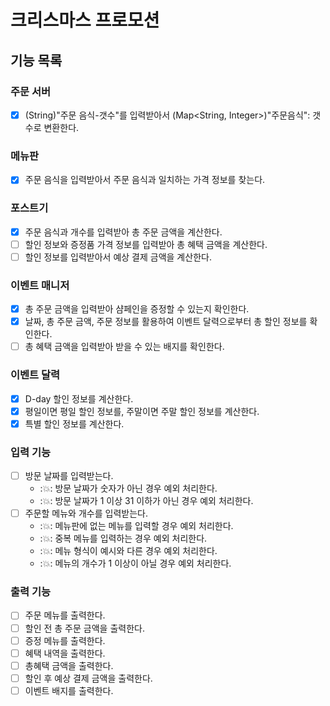 # 크리스마스 프로모션

## 기능 목록

### 주문 서버
- [X] (String)"주문 음식-갯수"를 입력받아서 (Map<String, Integer>)"주문음식": 갯수로 변환한다.

### 메뉴판
- [X] 주문 음식을 입력받아서 주문 음식과 일치하는 가격 정보를 찾는다.

### 포스트기
- [X] 주문 음식과 개수를 입력받아 총 주문 금액을 계산한다.
- [ ] 할인 정보와 증정품 가격 정보를 입력받아 총 혜택 금액을 계산한다.
- [ ] 할인 정보를 입력받아서 예상 결제 금액을 계산한다.

### 이벤트 매니저
- [X] 총 주문 금액을 입력받아 샴페인을 증정할 수 있는지 확인한다.
- [X] 날짜, 총 주문 금액, 주문 정보를 활용하여 이벤트 달력으로부터 총 할인 정보를 확인한다.
- [ ] 총 혜택 금액을 입력받아 받을 수 있는 배지를 확인한다.

### 이벤트 달력
- [X] D-day 할인 정보를 계산한다.
- [X] 평일이면 평일 할인 정보를, 주말이면 주말 할인 정보를 계산한다.
- [X] 특별 할인 정보를 계산한다.

### 입력 기능
- [ ] 방문 날짜를 입력받는다.
  - ::boom:: 방문 날짜가 숫자가 아닌 경우 예외 처리한다.
  - ::boom:: 방문 날짜가 1 이상 31 이하가 아닌 경우 예외 처리한다.
- [ ] 주문할 메뉴와 개수를 입력받는다.
  - ::boom:: 메뉴판에 없는 메뉴를 입력할 경우 예외 처리한다.
  - ::boom:: 중복 메뉴를 입력하는 경우 예외 처리한다.
  - ::boom:: 메뉴 형식이 예시와 다른 경우 예외 처리한다.
  - ::boom:: 메뉴의 개수가 1 이상이 아닐 경우 예외 처리한다.

### 출력 기능
- [ ] 주문 메뉴를 출력한다.
- [ ] 할인 전 총 주문 금액을 출력한다.
- [ ] 증정 메뉴를 출력한다.
- [ ] 혜택 내역을 출력한다.
- [ ] 총혜택 금액을 출력한다.
- [ ] 할인 후 예상 결제 금액을 출력한다.
- [ ] 이벤트 배지를 출력한다.
